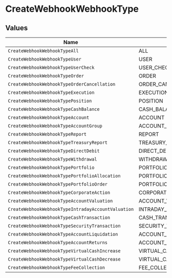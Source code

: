 # CreateWebhookWebhookType


## Values

| Name                                               | Value                                              |
| -------------------------------------------------- | -------------------------------------------------- |
| `CreateWebhookWebhookTypeAll`                      | ALL                                                |
| `CreateWebhookWebhookTypeUser`                     | USER                                               |
| `CreateWebhookWebhookTypeUserCheck`                | USER_CHECK                                         |
| `CreateWebhookWebhookTypeOrder`                    | ORDER                                              |
| `CreateWebhookWebhookTypeOrderCancellation`        | ORDER_CANCELLATION                                 |
| `CreateWebhookWebhookTypeExecution`                | EXECUTION                                          |
| `CreateWebhookWebhookTypePosition`                 | POSITION                                           |
| `CreateWebhookWebhookTypeCashBalance`              | CASH_BALANCE                                       |
| `CreateWebhookWebhookTypeAccount`                  | ACCOUNT                                            |
| `CreateWebhookWebhookTypeAccountGroup`             | ACCOUNT_GROUP                                      |
| `CreateWebhookWebhookTypeReport`                   | REPORT                                             |
| `CreateWebhookWebhookTypeTreasuryReport`           | TREASURY_REPORT                                    |
| `CreateWebhookWebhookTypeDirectDebit`              | DIRECT_DEBIT                                       |
| `CreateWebhookWebhookTypeWithdrawal`               | WITHDRAWAL                                         |
| `CreateWebhookWebhookTypePortfolio`                | PORTFOLIO                                          |
| `CreateWebhookWebhookTypePortfolioAllocation`      | PORTFOLIO_ALLOCATION                               |
| `CreateWebhookWebhookTypePortfolioOrder`           | PORTFOLIO_ORDER                                    |
| `CreateWebhookWebhookTypeCorporateAction`          | CORPORATE_ACTION                                   |
| `CreateWebhookWebhookTypeAccountValuation`         | ACCOUNT_VALUATION                                  |
| `CreateWebhookWebhookTypeIntradayAccountValuation` | INTRADAY_ACCOUNT_VALUATION                         |
| `CreateWebhookWebhookTypeCashTransaction`          | CASH_TRANSACTION                                   |
| `CreateWebhookWebhookTypeSecurityTransaction`      | SECURITY_TRANSACTION                               |
| `CreateWebhookWebhookTypeAccountLiquidation`       | ACCOUNT_LIQUIDATION                                |
| `CreateWebhookWebhookTypeAccountReturns`           | ACCOUNT_RETURNS                                    |
| `CreateWebhookWebhookTypeVirtualCashIncrease`      | VIRTUAL_CASH_INCREASE                              |
| `CreateWebhookWebhookTypeVirtualCashDecrease`      | VIRTUAL_CASH_DECREASE                              |
| `CreateWebhookWebhookTypeFeeCollection`            | FEE_COLLECTION                                     |
